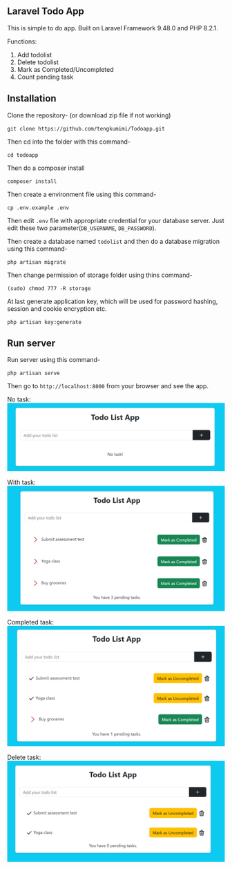 ## Laravel Todo App

This is simple to do app. 
Built on Laravel Framework 9.48.0 and PHP 8.2.1.

Functions:
1. Add todolist
2. Delete todolist
3. Mark as Completed/Uncompleted
4. Count pending task

## Installation

Clone the repository- (or download zip file if not working)
```
git clone https://github.com/tengkumimi/Todoapp.git
```

Then cd into the folder with this command-
```
cd todoapp
```

Then do a composer install
```
composer install
```

Then create a environment file using this command-
```
cp .env.example .env
```

Then edit `.env` file with appropriate credential for your database server. Just edit these two parameter(`DB_USERNAME`, `DB_PASSWORD`).

Then create a database named `todolist` and then do a database migration using this command-
```
php artisan migrate
```

Then change permission of storage folder using thins command-
```
(sudo) chmod 777 -R storage
```

At last generate application key, which will be used for password hashing, session and cookie encryption etc.
```
php artisan key:generate
```

## Run server

Run server using this command-
```
php artisan serve
```

Then go to `http://localhost:8000` from your browser and see the app.

No task:
![Alt text](public/no-task.png)

With task:
![](public/with-task.png)

Completed task:
![Alt text](public/complete-task.png)

Delete task:
![Alt text](public/delete-task.png)

